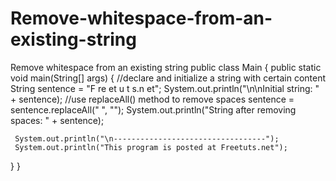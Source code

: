 # Remove-whitespace-from-an-existing-string
Remove whitespace from an existing string
public class Main {
   public static void main(String[] args) {
     //declare and initialize a string with certain content
     String sentence = "F re et u t s.n et";
     System.out.println("\n\nInitial string: " + sentence);
     //use replaceAll() method to remove spaces
     sentence = sentence.replaceAll(" ", "");
     System.out.println("String after removing spaces: " + sentence);
 
     System.out.println("\n----------------------------------");
     System.out.println("This program is posted at Freetuts.net");
   }
}
